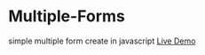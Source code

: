 # Multiple-Forms
simple multiple form create in javascript
<a href="https://sagormiah.github.io/Multiple-Forms/">Live Demo</a>
